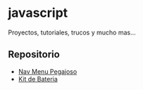 # javascript

Proyectos, tutoriales, trucos y mucho mas...

## Repositorio

- [Nav Menu Pegajoso](https://github.com/nelsonacos/javascript/tree/master/js-nav-pegajoso)
- [Kit de Bateria](https://github.com/nelsonacos/javascript/tree/master/js-kit-de-bateria)
